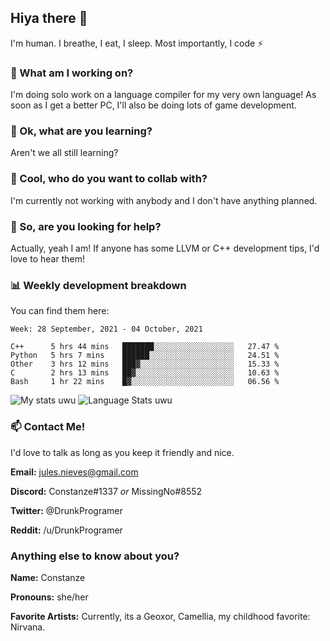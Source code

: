 ## Hiya there 👋

I'm human. I breathe, I eat, I sleep. Most importantly, I code ⚡️

### 🔭 What am I working on?

I'm doing solo work on a language compiler for my very own language! As soon as I get a better PC, I'll also be doing lots of game development.

### 🌱 Ok, what are you learning?

Aren't we all still learning?

### 👯 Cool, who do you want to collab with?

I'm currently not working with anybody and I don't have anything planned.

### 🤔 So, are you looking for help?

Actually, yeah I am! If anyone has some LLVM or C++ development tips, I'd love to hear them!

### 📊 Weekly development breakdown

You can find them here:

<!--START_SECTION:waka-->
```text
Week: 28 September, 2021 - 04 October, 2021

C++      5 hrs 44 mins   ███████░░░░░░░░░░░░░░░░░░   27.47 % 
Python   5 hrs 7 mins    ██████░░░░░░░░░░░░░░░░░░░   24.51 % 
Other    3 hrs 12 mins   ███▓░░░░░░░░░░░░░░░░░░░░░   15.33 % 
C        2 hrs 13 mins   ██▓░░░░░░░░░░░░░░░░░░░░░░   10.63 % 
Bash     1 hr 22 mins    █▓░░░░░░░░░░░░░░░░░░░░░░░   06.56 % 
```
<!--END_SECTION:waka-->
<!-- ![Constanze's wakatime stats](https://github-readme-stats.vercel.app/api/wakatime?username=constanze) -->

![My stats uwu](https://github-readme-stats.vercel.app/api?username=cstanze&show_icons=true&theme=onedark)
![Language Stats uwu](https://github-readme-stats.vercel.app/api/top-langs/?username=cstanze&layout=compact&theme=onedark)

### 📫 Contact Me!

I'd love to talk as long as you keep it friendly and nice.

**Email:** jules.nieves@gmail.com

**Discord:** Constanze#1337 *or* MissingNo#8552

**Twitter:** @DrunkProgramer

**Reddit:** /u/DrunkProgramer

### Anything else to know about you?

**Name:** Constanze

**Pronouns:** she/her

**Favorite Artists:** Currently, its a Geoxor, Camellia, my childhood favorite: Nirvana.
